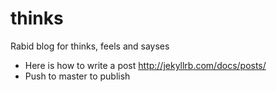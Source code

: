 thinks
======

Rabid blog for thinks, feels and sayses

* Here is how to write a post http://jekyllrb.com/docs/posts/
* Push to master to publish